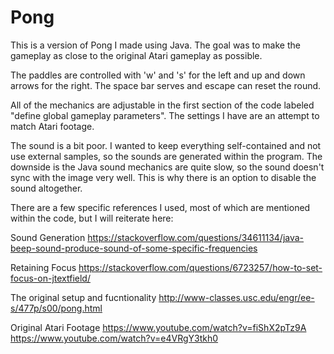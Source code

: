 # Pong

This is a version of Pong I made using Java.
The goal was to make the gameplay as close to the original Atari gameplay as possible.

The paddles are controlled with 'w' and 's' for the left and up and down arrows for the right.
The space bar serves and escape can reset the round.

All of the mechanics are adjustable in the first section of the code labeled "define global gameplay parameters".
The settings I have are an attempt to match Atari footage.

The sound is a bit poor.
I wanted to keep everything self-contained and not use external samples, so the sounds are generated within the program.
The downside is the Java sound mechanics are quite slow, so the sound doesn't sync with the image very well.
This is why there is an option to disable the sound altogether.

There are a few specific references I used, most of which are mentioned within the code, but I will reiterate here:

Sound Generation
https://stackoverflow.com/questions/34611134/java-beep-sound-produce-sound-of-some-specific-frequencies

Retaining Focus
https://stackoverflow.com/questions/6723257/how-to-set-focus-on-jtextfield/

The original setup and fucntionality
http://www-classes.usc.edu/engr/ee-s/477p/s00/pong.html

Original Atari Footage
https://www.youtube.com/watch?v=fiShX2pTz9A
https://www.youtube.com/watch?v=e4VRgY3tkh0
